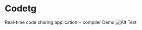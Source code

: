 # Codetg
Real-time code sharing application + compiler
Demo
![Alt Text](https://www.dropbox.com/s/g5b231ns356urty/yolo.gif?dl=0)

